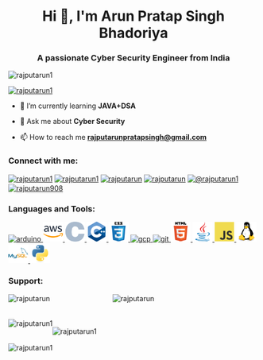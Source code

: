 <h1 align="center">Hi 👋, I'm Arun Pratap Singh Bhadoriya</h1>
<h3 align="center">A passionate Cyber Security Engineer from India</h3>

<p align="left"> <img src="https://komarev.com/ghpvc/?username=rajputarun1&label=Profile%20views&color=0e75b6&style=flat" alt="rajputarun1" /> </p>

<p align="left"> <a href="https://github.com/ryo-ma/github-profile-trophy"><img src="https://github-profile-trophy.vercel.app/?username=rajputarun1" alt="rajputarun1" /></a> </p>

- 🌱 I’m currently learning **JAVA+DSA**

- 💬 Ask me about **Cyber Security**

- 📫 How to reach me **rajputarunpratapsingh@gmail.com**

<h3 align="left">Connect with me:</h3>
<p align="left">
<a href="https://linkedin.com/in/rajputarun1" target="blank"><img align="center" src="https://raw.githubusercontent.com/rahuldkjain/github-profile-readme-generator/master/src/images/icons/Social/linked-in-alt.svg" alt="rajputarun1" height="30" width="40" /></a>
<a href="https://stackoverflow.com/users/rajputarun1" target="blank"><img align="center" src="https://raw.githubusercontent.com/rahuldkjain/github-profile-readme-generator/master/src/images/icons/Social/stack-overflow.svg" alt="rajputarun1" height="30" width="40" /></a>
<a href="https://www.hackerrank.com/rajputarun" target="blank"><img align="center" src="https://raw.githubusercontent.com/rahuldkjain/github-profile-readme-generator/master/src/images/icons/Social/hackerrank.svg" alt="rajputarun" height="30" width="40" /></a>
<a href="https://www.leetcode.com/rajputarun" target="blank"><img align="center" src="https://raw.githubusercontent.com/rahuldkjain/github-profile-readme-generator/master/src/images/icons/Social/leet-code.svg" alt="rajputarun" height="30" width="40" /></a>
<a href="https://www.hackerearth.com/@rajputarun1" target="blank"><img align="center" src="https://raw.githubusercontent.com/rahuldkjain/github-profile-readme-generator/master/src/images/icons/Social/hackerearth.svg" alt="@rajputarun1" height="30" width="40" /></a>
<a href="https://auth.geeksforgeeks.org/user/rajputarun908" target="blank"><img align="center" src="https://raw.githubusercontent.com/rahuldkjain/github-profile-readme-generator/master/src/images/icons/Social/geeks-for-geeks.svg" alt="rajputarun908" height="30" width="40" /></a>
</p>

<h3 align="left">Languages and Tools:</h3>
<p align="left"> <a href="https://www.arduino.cc/" target="_blank" rel="noreferrer"> <img src="https://cdn.worldvectorlogo.com/logos/arduino-1.svg" alt="arduino" width="40" height="40"/> </a> <a href="https://aws.amazon.com" target="_blank" rel="noreferrer"> <img src="https://raw.githubusercontent.com/devicons/devicon/master/icons/amazonwebservices/amazonwebservices-original-wordmark.svg" alt="aws" width="40" height="40"/> </a> <a href="https://www.cprogramming.com/" target="_blank" rel="noreferrer"> <img src="https://raw.githubusercontent.com/devicons/devicon/master/icons/c/c-original.svg" alt="c" width="40" height="40"/> </a> <a href="https://www.w3schools.com/cpp/" target="_blank" rel="noreferrer"> <img src="https://raw.githubusercontent.com/devicons/devicon/master/icons/cplusplus/cplusplus-original.svg" alt="cplusplus" width="40" height="40"/> </a> <a href="https://www.w3schools.com/css/" target="_blank" rel="noreferrer"> <img src="https://raw.githubusercontent.com/devicons/devicon/master/icons/css3/css3-original-wordmark.svg" alt="css3" width="40" height="40"/> </a> <a href="https://cloud.google.com" target="_blank" rel="noreferrer"> <img src="https://www.vectorlogo.zone/logos/google_cloud/google_cloud-icon.svg" alt="gcp" width="40" height="40"/> </a> <a href="https://git-scm.com/" target="_blank" rel="noreferrer"> <img src="https://www.vectorlogo.zone/logos/git-scm/git-scm-icon.svg" alt="git" width="40" height="40"/> </a> <a href="https://www.w3.org/html/" target="_blank" rel="noreferrer"> <img src="https://raw.githubusercontent.com/devicons/devicon/master/icons/html5/html5-original-wordmark.svg" alt="html5" width="40" height="40"/> </a> <a href="https://www.java.com" target="_blank" rel="noreferrer"> <img src="https://raw.githubusercontent.com/devicons/devicon/master/icons/java/java-original.svg" alt="java" width="40" height="40"/> </a> <a href="https://developer.mozilla.org/en-US/docs/Web/JavaScript" target="_blank" rel="noreferrer"> <img src="https://raw.githubusercontent.com/devicons/devicon/master/icons/javascript/javascript-original.svg" alt="javascript" width="40" height="40"/> </a> <a href="https://www.linux.org/" target="_blank" rel="noreferrer"> <img src="https://raw.githubusercontent.com/devicons/devicon/master/icons/linux/linux-original.svg" alt="linux" width="40" height="40"/> </a> <a href="https://www.mysql.com/" target="_blank" rel="noreferrer"> <img src="https://raw.githubusercontent.com/devicons/devicon/master/icons/mysql/mysql-original-wordmark.svg" alt="mysql" width="40" height="40"/> </a> <a href="https://www.python.org" target="_blank" rel="noreferrer"> <img src="https://raw.githubusercontent.com/devicons/devicon/master/icons/python/python-original.svg" alt="python" width="40" height="40"/> </a> </p>

<h3 align="left">Support:</h3>
<p><a href="https://www.buymeacoffee.com/rajputarun"> <img align="left" src="https://cdn.buymeacoffee.com/buttons/v2/default-yellow.png" height="50" width="210" alt="rajputarun" /></a><a href="https://ko-fi.com/rajputarun"> <img align="left" src="https://cdn.ko-fi.com/cdn/kofi3.png?v=3" height="50" width="210" alt="rajputarun" /></a></p><br><br>

<p><img align="left" src="https://github-readme-stats.vercel.app/api/top-langs?username=rajputarun1&show_icons=true&locale=en&layout=compact" alt="rajputarun1" /></p>

<p>&nbsp;<img align="center" src="https://github-readme-stats.vercel.app/api?username=rajputarun1&show_icons=true&locale=en" alt="rajputarun1" /></p>

<p><img align="center" src="https://github-readme-streak-stats.herokuapp.com/?user=rajputarun1&" alt="rajputarun1" /></p>
